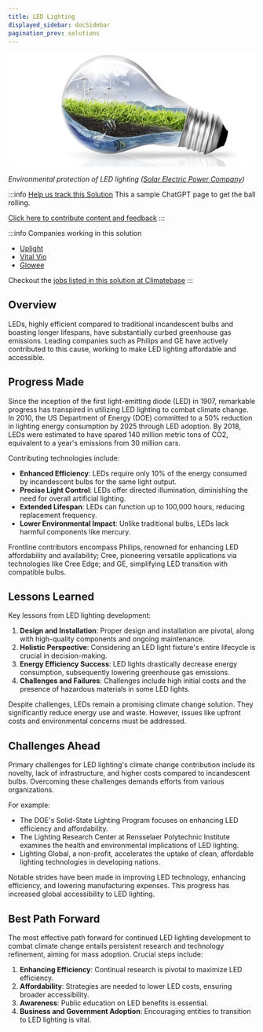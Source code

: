 ```yaml
---
title: LED Lighting
displayed_sidebar: docSidebar
pagination_prev: solutions
---
```

![](/../static/img/led-lighting.jpg)

*Environmental protection of LED lighting ([Solar Electric Power Company](https://www.sepco-solarlighting.com/blog/the-advantages-of-led-lights-for-the-environment))*

:::info [Help us track this Solution](contribute)
This a sample ChatGPT page to get the ball rolling.

[Click here to contribute content and feedback](contribute)
:::

:::info Companies working in this solution 
- [Uplight](https://uplight.com/)
- [Vital Vio](https://vitalvio.com)
- [Glowee](https://glowee.fr)

Checkout the [jobs listed in this solution at Climatebase](https://climatebase.org/jobs?l=&q=&drawdown_solutions=LED+Lighting)
:::

## Overview

LEDs, highly efficient compared to traditional incandescent bulbs and boasting longer lifespans, have substantially curbed greenhouse gas emissions. Leading companies such as Philips and GE have actively contributed to this cause, working to make LED lighting affordable and accessible.

## Progress Made

Since the inception of the first light-emitting diode (LED) in 1907, remarkable progress has transpired in utilizing LED lighting to combat climate change. In 2010, the US Department of Energy (DOE) committed to a 50% reduction in lighting energy consumption by 2025 through LED adoption. By 2018, LEDs were estimated to have spared 140 million metric tons of CO2, equivalent to a year's emissions from 30 million cars.

Contributing technologies include:

- **Enhanced Efficiency**: LEDs require only 10% of the energy consumed by incandescent bulbs for the same light output.
- **Precise Light Control**: LEDs offer directed illumination, diminishing the need for overall artificial lighting.
- **Extended Lifespan**: LEDs can function up to 100,000 hours, reducing replacement frequency.
- **Lower Environmental Impact**: Unlike traditional bulbs, LEDs lack harmful components like mercury.

Frontline contributors encompass Philips, renowned for enhancing LED affordability and availability; Cree, pioneering versatile applications via technologies like Cree Edge; and GE, simplifying LED transition with compatible bulbs.

## Lessons Learned

Key lessons from LED lighting development:
1. **Design and Installation**: Proper design and installation are pivotal, along with high-quality components and ongoing maintenance.
2. **Holistic Perspective**: Considering an LED light fixture's entire lifecycle is crucial in decision-making.
3. **Energy Efficiency Success**: LED lights drastically decrease energy consumption, subsequently lowering greenhouse gas emissions.
4. **Challenges and Failures**: Challenges include high initial costs and the presence of hazardous materials in some LED lights.

Despite challenges, LEDs remain a promising climate change solution. They significantly reduce energy use and waste. However, issues like upfront costs and environmental concerns must be addressed.

## Challenges Ahead

Primary challenges for LED lighting's climate change contribution include its novelty, lack of infrastructure, and higher costs compared to incandescent bulbs. Overcoming these challenges demands efforts from various organizations.

For example:
- The DOE's Solid-State Lighting Program focuses on enhancing LED efficiency and affordability.
- The Lighting Research Center at Rensselaer Polytechnic Institute examines the health and environmental implications of LED lighting.
- Lighting Global, a non-profit, accelerates the uptake of clean, affordable lighting technologies in developing nations.

Notable strides have been made in improving LED technology, enhancing efficiency, and lowering manufacturing expenses. This progress has increased global accessibility to LED lighting.

## Best Path Forward

The most effective path forward for continued LED lighting development to combat climate change entails persistent research and technology refinement, aiming for mass adoption. Crucial steps include:

1. **Enhancing Efficiency**: Continual research is pivotal to maximize LED efficiency.
2. **Affordability**: Strategies are needed to lower LED costs, ensuring broader accessibility.
3. **Awareness**: Public education on LED benefits is essential.
4. **Business and Government Adoption**: Encouraging entities to transition to LED lighting is vital.